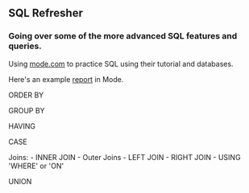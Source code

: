 ## SQL Refresher

### Going over some of the more advanced SQL features and queries.

Using [mode.com](http://www.mode.com) to practice SQL using their tutorial and databases.

Here's an example [report](https://app.mode.com/editor/cjlearningsql/reports/798101aeafe1) in Mode.

ORDER BY

GROUP BY

HAVING

CASE

Joins:
    - INNER JOIN
    - Outer Joins
    - LEFT JOIN
    - RIGHT JOIN
    - USING 'WHERE' or 'ON'

UNION

